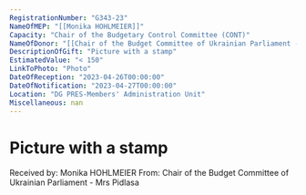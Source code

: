 ```yaml
---
RegistrationNumber: "G343-23"
NameOfMEP: "[[Monika HOHLMEIER]]"
Capacity: "Chair of the Budgetary Control Committee (CONT)"
NameOfDonor: "[[Chair of the Budget Committee of Ukrainian Parliament - Mrs Pidlasa]]"
DescriptionOfGift: "Picture with a stamp"
EstimatedValue: "< 150"
LinkToPhoto: "Photo"
DateOfReception: "2023-04-26T00:00:00"
DateOfNotification: "2023-04-27T00:00:00"
Location: "DG PRES-Members' Administration Unit"
Miscellaneous: nan
---
```


# Picture with a stamp

Received by: Monika HOHLMEIER
From: Chair of the Budget Committee of Ukrainian Parliament - Mrs Pidlasa
